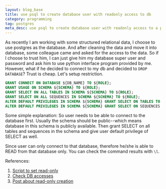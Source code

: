 ```yaml
---
layout: blog_base
title: use psql to create database user with readonly access to db
category: programming
tag: postgres
meta_desc: use psql to create database user with readonly access to a postgres database
---
```


As recently I am working with some structured relational data, I choose to use postgres as the database. And after cleaning the data and move it into database, some colleague came and asked for the access to the data. So if I choose to trust him, I can just give him my database super user and password and ask him to use python interface program provided by me. However, what if he decided to connect to my db and decided to `DROP DATABASE`? Trust is cheap. Let's setup restriction.

~~~sql
GRANT CONNECT ON DATABASE ${DB_NAME} TO ${ROLE};
GRANT USAGE ON SCHEMA ${SCHEMA} TO ${ROLE};
GRANT SELECT ON ALL TABLES IN SCHEMA ${SCHEMA} TO ${ROLE};
GRANT SELECT ON ALL SEQUENCES IN SCHEMA ${SCHEMA} TO ${ROLE};
ALTER DEFAULT PRIVILEGES IN SCHEMA ${SCHEMA} GRANT SELECT ON TABLES TO ${ROLE};
ALTER DEFAULT PRIVILEGES IN SCHEMA ${SCHEMA} GRANT SELECT ON SEQUENCES TO ${ROLE};
~~~

Some simple explanation:
So user needs to be able to connect to the database first.
Usually the schema should be public--which means database in this schema is publicly available.
Then grant SELECT on all tables and sequences in the schema and give user default privilege of SELECT as well.

Since user can only connect to that database, therefore he/she is able to READ from that database only. You can check the command results with `\l`.

References:
1. [Script to set read-only](https://gist.github.com/jirutka/afa3ce62b1430abf7572#file-pg_grant_read_to_db-sh)
2. [Check DB accesses](http://dba.stackexchange.com/questions/4286/list-the-database-privileges-using-psql)
3. [Post about read-only creation](http://jamie.curle.io/posts/creating-a-read-only-user-in-postgres/)
